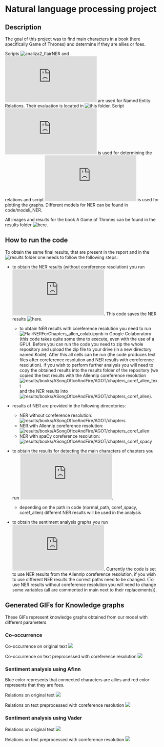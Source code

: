 # Natural language processing project

## Description

The goal of this project was to find main characters in a book (here specifically Game of Thrones) and determine if they are allies or foes.

Scripts ![analiza2_flairNER](https://github.com/bosilr/NLP_project/tree/main/code/analiza2_flairNER.ipynb) and ![flairNERForChapters](https://github.com/bosilr/NLP_project/tree/main/code/flairNERForChapters.py) are used for Named Entity Relations. Their evaluation is located in ![this](https://github.com/bosilr/NLP_project/tree/main/code/modeli_NER/NER_results) folder. Script ![sentimentAnalysis](https://github.com/bosilr/NLP_project/tree/main/code/sentimentAnalysis.py) is used for determining the relations and script ![sentimentAnalysisGraphs](https://github.com/bosilr/NLP_project/tree/main/code/sentimentAnalysisGraphs.py) is used for plotting the graphs. Different models for NER can be found in code/modeli_NER.



All images and results for the book A Game of Thrones can be found in the results folder ![here](https://github.com/bosilr/NLP_project/tree/main/results/books/ASongOfIceAndFire/AGOT/). 

## How to run the code

To obtain the same final results, that are present in the report and in the ![results](https://github.com/bosilr/NLP_project/tree/main/results) folder one needs to follow the following steps:

* to obtain the NER results (without coreference resolution) you run ![flairNERForChapters](https://github.com/bosilr/NLP_project/tree/main/code/flairNERForChapters.py). This code saves the NER results ![here](https://github.com/bosilr/NLP_project/tree/main/results/books/ASongOfIceAndFire/AGOT/chapters).
    * to obtain NER results with coreference resolution you need to run ![FlairNERForChapters_allen_colab.ipynb](https://github.com/bosilr/NLP_project/blob/main/code/FlairNERForChapters_allen_colab.ipynb) in Google Colaboratory (this code takes quite some time to execute, even with the use of a GPU). Before you can run the code you need to zip the whole repository and upload the zip file to your drive (in a new directory named Kode). After this all cells can be run (the code produces text files after coreference resolution and NER results with coreference resolution). If you wish to perform further analysis you will need to copy the obtained results into the results folder of the repository (we copied the text results with the Allennlp coreference resolution ![results/books/ASongOfIceAndFire/AGOT/chapters_coref_allen_text](https://github.com/bosilr/NLP_project/tree/main/results/books/ASongOfIceAndFire/AGOT/chapters_coref_allen_text) and the NER results into ![results/books/ASongOfIceAndFire/AGOT/chapters_coref_allen](https://github.com/bosilr/NLP_project/tree/main/results/books/ASongOfIceAndFire/AGOT/chapters_coref_allen)).

* results of NER are provided in the following direcotories:
    * NER without coreference resolution: ![results/books/ASongOfIceAndFire/AGOT/chapters](https://github.com/bosilr/NLP_project/tree/main/results/books/ASongOfIceAndFire/AGOT/chapters)
    * NER with Allennlp coreference resolution: ![results/books/ASongOfIceAndFire/AGOT/chapters_coref_allen](https://github.com/bosilr/NLP_project/tree/main/results/books/ASongOfIceAndFire/AGOT/chapters_coref_allen)
    * NER with spaCy coreference resolution: ![results/books/ASongOfIceAndFire/AGOT/chapters_coref_spacy](https://github.com/bosilr/NLP_project/tree/main/results/books/ASongOfIceAndFire/AGOT/chapters_coref_spacy) 

* to obtain the results for detecting the main characters of chapters you run ![mainCharacters.py](https://github.com/bosilr/NLP_project/tree/main/code/mainCharacters.py).
    * depending on the path in code (normal_path, coref_spacy, coref_allen) different NER results will be used in the analysis
   
* to obtain the sentiment analysis graphs you run ![sentimentAnalysisGraphs.py](https://github.com/bosilr/NLP_project/tree/main/code/sentimentAnalysisGraphs.py). Currently the code is set to use NER results from the Allennlp coreference resolution, if you wish to use different NER results the correct paths need to be changed. (To use NER results without coreference resolution you will need to change some variables (all are commented in main next to their replacements)).

## Generated GIFs for Knowledge graphs
These GIFs represent knowledge graphs obtained from our model with different parameters

### Co-occurrence 

Co-occurrence on original text
![](https://github.com/bosilr/NLP_project/blob/main/results/gif/normal_coor_gif.gif)

Co-occurrence on text preprocessed with coreference resolution
![](https://github.com/bosilr/NLP_project/blob/main/results/gif/coref_coor_gif.gif)

### Sentiment analysis using Afinn

Blue color represents that connected characters are allies and red color represents that they are foes.

Relations on original text
![](https://github.com/bosilr/NLP_project/blob/main/results/gif/normal_afinn_gif.gif)

Relations on text preprocessed with coreference resolution
![](https://github.com/bosilr/NLP_project/blob/main/results/gif/coref_afinn_gif.gif)

### Sentiment analysis using Vader
Relations on original text
![](https://github.com/bosilr/NLP_project/blob/main/results/gif/normal_vader_gif.gif)

Relations on text preprocessed with coreference resolution
![](https://github.com/bosilr/NLP_project/blob/main/results/gif/coref_vader_gif.gif)
